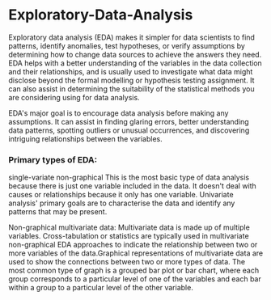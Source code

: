 # Exploratory-Data-Analysis
Exploratory data analysis (EDA) makes it simpler for data scientists to find patterns, identify anomalies, test hypotheses, or verify assumptions by determining how to change data sources to achieve the answers they need. EDA helps with a better understanding of the variables in the data collection and their relationships, and is usually used to investigate what data might disclose beyond the formal modelling or hypothesis testing assignment. It can also assist in determining the suitability of the statistical methods you are considering using for data analysis.

EDA's major goal is to encourage data analysis before making any assumptions. It can assist in finding glaring errors, better understanding data patterns, spotting outliers or unusual occurrences, and discovering intriguing relationships between the variables.

<h3> Primary types of EDA: </h3>

single-variate non-graphical This is the most basic type of data analysis because there is just one variable included in the data. It doesn't deal with causes or relationships because it only has one variable. Univariate analysis' primary goals are to characterise the data and identify any patterns that may be present.

Non-graphical multivariate data: Multivariate data is made up of multiple variables. Cross-tabulation or statistics are typically used in multivariate non-graphical EDA approaches to indicate the relationship between two or more variables of the data.Graphical representations of multivariate data are used to show the connections between two or more types of data. The most common type of graph is a grouped bar plot or bar chart, where each group corresponds to a particular level of one of the variables and each bar within a group to a particular level of the other variable.

